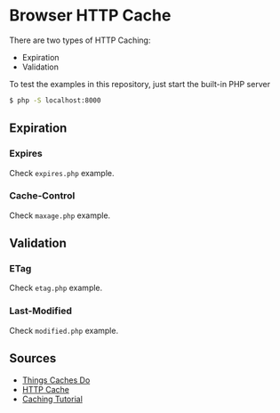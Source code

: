# Browser HTTP Cache
There are two types of HTTP Caching:
- Expiration
- Validation

To test the examples in this repository, just start the built-in PHP server

```bash
$ php -S localhost:8000
```

## Expiration
### Expires
Check `expires.php` example.

### Cache-Control
Check `maxage.php` example.

## Validation
### ETag
Check `etag.php` example.

### Last-Modified
Check `modified.php` example.

## Sources
- [Things Caches Do](http://2ndscale.com/rtomayko/2008/things-caches-do)
- [HTTP Cache](https://symfony.com/doc/current/book/http_cache.html)
- [Caching Tutorial](https://www.mnot.net/cache_docs/)